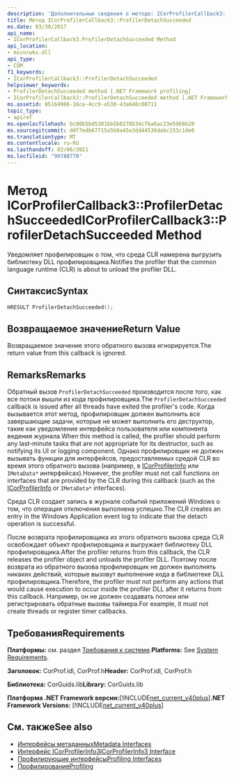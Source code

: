 ```yaml
---
description: 'Дополнительные сведения о методе: ICorProfilerCallback3::P Рофилердетачсукцеедед'
title: Метод ICorProfilerCallback3::ProfilerDetachSucceeded
ms.date: 03/30/2017
api_name:
- ICorProfilerCallback3.ProfilerDetachSucceeded Method
api_location:
- mscorwks.dll
api_type:
- COM
f1_keywords:
- ICorProfilerCallback3::ProfilerDetachSucceeded
helpviewer_keywords:
- ProfilerDetachSucceeded method [.NET Framework profiling]
- ICorProfilerCallback3::ProfilerDetachSucceeded method [.NET Framework profiling]
ms.assetid: 05164966-16ce-4cc9-a530-43a640c00711
topic_type:
- apiref
ms.openlocfilehash: bc80b5bd5301bb5b0278534cfba6ac23e5968620
ms.sourcegitcommit: ddf7edb67715a5b9a45e3dd44536dabc153c1de0
ms.translationtype: MT
ms.contentlocale: ru-RU
ms.lasthandoff: 02/06/2021
ms.locfileid: "99788778"
---
```

# <a name="icorprofilercallback3profilerdetachsucceeded-method"></a><span data-ttu-id="b9dfe-103">Метод ICorProfilerCallback3::ProfilerDetachSucceeded</span><span class="sxs-lookup"><span data-stu-id="b9dfe-103">ICorProfilerCallback3::ProfilerDetachSucceeded Method</span></span>

<span data-ttu-id="b9dfe-104">Уведомляет профилировщик о том, что среда CLR намерена выгрузить библиотеку DLL профилировщика.</span><span class="sxs-lookup"><span data-stu-id="b9dfe-104">Notifies the profiler that the common language runtime (CLR) is about to unload the profiler DLL.</span></span>  
  
## <a name="syntax"></a><span data-ttu-id="b9dfe-105">Синтаксис</span><span class="sxs-lookup"><span data-stu-id="b9dfe-105">Syntax</span></span>  
  
```cpp  
HRESULT ProfilerDetachSucceeded();  
```  
  
## <a name="return-value"></a><span data-ttu-id="b9dfe-106">Возвращаемое значение</span><span class="sxs-lookup"><span data-stu-id="b9dfe-106">Return Value</span></span>  

 <span data-ttu-id="b9dfe-107">Возвращаемое значение этого обратного вызова игнорируется.</span><span class="sxs-lookup"><span data-stu-id="b9dfe-107">The return value from this callback is ignored.</span></span>  
  
## <a name="remarks"></a><span data-ttu-id="b9dfe-108">Remarks</span><span class="sxs-lookup"><span data-stu-id="b9dfe-108">Remarks</span></span>  

 <span data-ttu-id="b9dfe-109">Обратный вызов `ProfilerDetachSucceeded` производится после того, как все потоки вышли из кода профилировщика.</span><span class="sxs-lookup"><span data-stu-id="b9dfe-109">The `ProfilerDetachSucceeded` callback is issued after all threads have exited the profiler's code.</span></span> <span data-ttu-id="b9dfe-110">Когда вызывается этот метод, профилировщик должен выполнить все завершающие задачи, которые не может выполнить его деструктор, такие как уведомление интерфейса пользователя или компонента ведения журнала.</span><span class="sxs-lookup"><span data-stu-id="b9dfe-110">When this method is called, the profiler should perform any last-minute tasks that are not appropriate for its destructor, such as notifying its UI or logging component.</span></span> <span data-ttu-id="b9dfe-111">Однако профилировщик не должен вызывать функции для интерфейсов, предоставляемых средой CLR во время этого обратного вызова (например, в [ICorProfilerInfo](icorprofilerinfo-interface.md) или `IMetaData*` интерфейсах).</span><span class="sxs-lookup"><span data-stu-id="b9dfe-111">However, the profiler must not call functions on interfaces that are provided by the CLR during this callback (such as the [ICorProfilerInfo](icorprofilerinfo-interface.md) or `IMetaData*` interfaces).</span></span>  
  
 <span data-ttu-id="b9dfe-112">Среда CLR создает запись в журнале событий приложений Windows о том, что операция отключения выполнена успешно.</span><span class="sxs-lookup"><span data-stu-id="b9dfe-112">The CLR creates an entry in the Windows Application event log to indicate that the detach operation is successful.</span></span>  
  
 <span data-ttu-id="b9dfe-113">После возврата профилировщика из этого обратного вызова среда CLR освобождает объект профилировщика и выгружает библиотеку DLL профилировщика.</span><span class="sxs-lookup"><span data-stu-id="b9dfe-113">After the profiler returns from this callback, the CLR releases the profiler object and unloads the profiler DLL.</span></span> <span data-ttu-id="b9dfe-114">Поэтому после возврата из обратного вызова профилировщик не должен выполнять никаких действий, которые вызовут выполнение кода в библиотеке DLL профилировщика.</span><span class="sxs-lookup"><span data-stu-id="b9dfe-114">Therefore, the profiler must not perform any actions that would cause execution to occur inside the profiler DLL after it returns from this callback.</span></span> <span data-ttu-id="b9dfe-115">Например, он не должен создавать потоки или регистрировать обратные вызовы таймера.</span><span class="sxs-lookup"><span data-stu-id="b9dfe-115">For example, it must not create threads or register timer callbacks.</span></span>  
  
## <a name="requirements"></a><span data-ttu-id="b9dfe-116">Требования</span><span class="sxs-lookup"><span data-stu-id="b9dfe-116">Requirements</span></span>  

 <span data-ttu-id="b9dfe-117">**Платформы:** см. раздел [Требования к системе](../../get-started/system-requirements.md).</span><span class="sxs-lookup"><span data-stu-id="b9dfe-117">**Platforms:** See [System Requirements](../../get-started/system-requirements.md).</span></span>  
  
 <span data-ttu-id="b9dfe-118">**Заголовок:** CorProf.idl, CorProf.h</span><span class="sxs-lookup"><span data-stu-id="b9dfe-118">**Header:** CorProf.idl, CorProf.h</span></span>  
  
 <span data-ttu-id="b9dfe-119">**Библиотека:** CorGuids.lib</span><span class="sxs-lookup"><span data-stu-id="b9dfe-119">**Library:** CorGuids.lib</span></span>  
  
 <span data-ttu-id="b9dfe-120">**Платформа .NET Framework версии:**[!INCLUDE[net_current_v40plus](../../../../includes/net-current-v40plus-md.md)]</span><span class="sxs-lookup"><span data-stu-id="b9dfe-120">**.NET Framework Versions:** [!INCLUDE[net_current_v40plus](../../../../includes/net-current-v40plus-md.md)]</span></span>  
  
## <a name="see-also"></a><span data-ttu-id="b9dfe-121">См. также</span><span class="sxs-lookup"><span data-stu-id="b9dfe-121">See also</span></span>

- [<span data-ttu-id="b9dfe-122">Интерфейсы метаданных</span><span class="sxs-lookup"><span data-stu-id="b9dfe-122">Metadata Interfaces</span></span>](../metadata/metadata-interfaces.md)
- [<span data-ttu-id="b9dfe-123">Интерфейс ICorProfilerInfo3</span><span class="sxs-lookup"><span data-stu-id="b9dfe-123">ICorProfilerInfo3 Interface</span></span>](icorprofilerinfo3-interface.md)
- [<span data-ttu-id="b9dfe-124">Профилирующие интерфейсы</span><span class="sxs-lookup"><span data-stu-id="b9dfe-124">Profiling Interfaces</span></span>](profiling-interfaces.md)
- [<span data-ttu-id="b9dfe-125">Профилирование</span><span class="sxs-lookup"><span data-stu-id="b9dfe-125">Profiling</span></span>](index.md)
